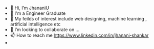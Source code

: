 - 👋 Hi, I’m JhananiU
- 👀 I'm a Engineer Graduate
- 🌱 My feilds of interest include web designing, machine learning , artificial intelligence etc
- 💞️ I’m looking to collaborate on ...
- 📫 How to reach me https://www.linkedin.com/in/jhanani-shankar
-

<!---
JhananiU/JhananiU is a ✨ special ✨ repository because its `README.md` (this file) appears on your GitHub profile.
You can click the Preview link to take a look at your changes.
--->
